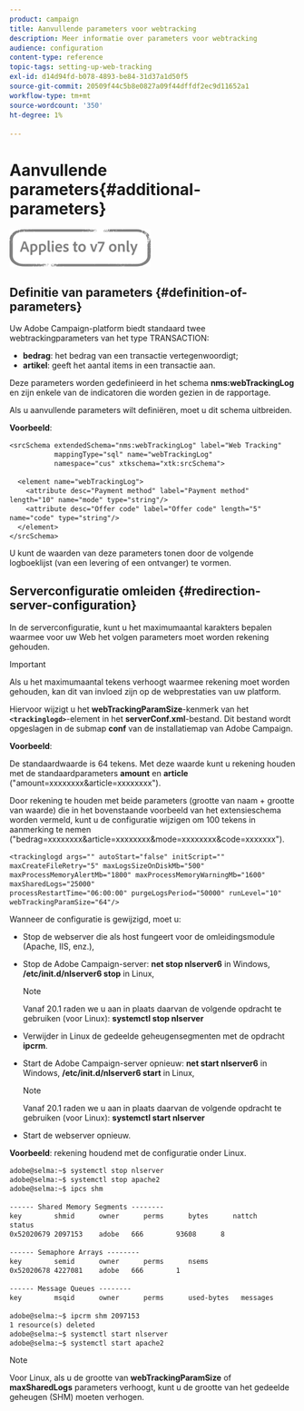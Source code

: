 ```yaml
---
product: campaign
title: Aanvullende parameters voor webtracking
description: Meer informatie over parameters voor webtracking
audience: configuration
content-type: reference
topic-tags: setting-up-web-tracking
exl-id: d14d94fd-b078-4893-be84-31d37a1d50f5
source-git-commit: 20509f44c5b8e0827a09f44dffdf2ec9d11652a1
workflow-type: tm+mt
source-wordcount: '350'
ht-degree: 1%

---
```


# Aanvullende parameters{#additional-parameters}

![](../../assets/v7-only.svg)

## Definitie van parameters {#definition-of-parameters}

Uw Adobe Campaign-platform biedt standaard twee webtrackingparameters van het type TRANSACTION:

* **bedrag**: het bedrag van een transactie vertegenwoordigt;
* **artikel**: geeft het aantal items in een transactie aan.

Deze parameters worden gedefinieerd in het schema **nms:webTrackingLog** en zijn enkele van de indicatoren die worden gezien in de rapportage.

Als u aanvullende parameters wilt definiëren, moet u dit schema uitbreiden.

**Voorbeeld**:

```
<srcSchema extendedSchema="nms:webTrackingLog" label="Web Tracking"
           mappingType="sql" name="webTrackingLog" 
           namespace="cus" xtkschema="xtk:srcSchema">

  <element name="webTrackingLog">
    <attribute desc="Payment method" label="Payment method" length="10" name="mode" type="string"/>
    <attribute desc="Offer code" label="Offer code" length="5" name="code" type="string"/>
  </element>
</srcSchema>
```

U kunt de waarden van deze parameters tonen door de volgende logboeklijst (van een levering of een ontvanger) te vormen.

## Serverconfiguratie omleiden {#redirection-server-configuration}

In de serverconfiguratie, kunt u het maximumaantal karakters bepalen waarmee voor uw Web het volgen parameters moet worden rekening gehouden.

>[!IMPORTANT]
>
>Als u het maximumaantal tekens verhoogt waarmee rekening moet worden gehouden, kan dit van invloed zijn op de webprestaties van uw platform.

Hiervoor wijzigt u het **webTrackingParamSize**-kenmerk van het **`<trackinglogd>`**-element in het **serverConf.xml**-bestand. Dit bestand wordt opgeslagen in de submap **conf** van de installatiemap van Adobe Campaign.

**Voorbeeld**:

De standaardwaarde is 64 tekens. Met deze waarde kunt u rekening houden met de standaardparameters **amount** en **article** (&quot;amount=xxxxxxxx&amp;article=xxxxxxxx&quot;).

Door rekening te houden met beide parameters (grootte van naam + grootte van waarde) die in het bovenstaande voorbeeld van het extensieschema worden vermeld, kunt u de configuratie wijzigen om 100 tekens in aanmerking te nemen (&quot;bedrag=xxxxxxxx&amp;article=xxxxxxxx&amp;mode=xxxxxxxx&amp;code=xxxxxxx&quot;).

```
<trackinglogd args="" autoStart="false" initScript="" maxCreateFileRetry="5" maxLogsSizeOnDiskMb="500"
maxProcessMemoryAlertMb="1800" maxProcessMemoryWarningMb="1600" maxSharedLogs="25000"
processRestartTime="06:00:00" purgeLogsPeriod="50000" runLevel="10"
webTrackingParamSize="64"/>
```

Wanneer de configuratie is gewijzigd, moet u:

* Stop de webserver die als host fungeert voor de omleidingsmodule (Apache, IIS, enz.),
* Stop de Adobe Campaign-server: **net stop nlserver6** in Windows, **/etc/init.d/nlserver6 stop** in Linux,

   >[!NOTE]
   >
   >Vanaf 20.1 raden we u aan in plaats daarvan de volgende opdracht te gebruiken (voor Linux): **systemctl stop nlserver**

* Verwijder in Linux de gedeelde geheugensegmenten met de opdracht **ipcrm**.
* Start de Adobe Campaign-server opnieuw: **net start nlserver6** in Windows, **/etc/init.d/nlserver6 start** in Linux,

   >[!NOTE]
   >
   >Vanaf 20.1 raden we u aan in plaats daarvan de volgende opdracht te gebruiken (voor Linux): **systemctl start nlserver**

* Start de webserver opnieuw.

**Voorbeeld**: rekening houdend met de configuratie onder Linux.

```
adobe@selma:~$ systemctl stop nlserver
adobe@selma:~$ systemctl stop apache2
adobe@selma:~$ ipcs shm

------ Shared Memory Segments --------
key        shmid      owner      perms      bytes      nattch     status      
0x52020679 2097153    adobe   666        93608      8                       

------ Semaphore Arrays --------
key        semid      owner      perms      nsems     
0x52020678 4227081    adobe   666        1         

------ Message Queues --------
key        msqid      owner      perms      used-bytes   messages    

adobe@selma:~$ ipcrm shm 2097153                             
1 resource(s) deleted
adobe@selma:~$ systemctl start nlserver
adobe@selma:~$ systemctl start apache2
```

>[!NOTE]
>
>Voor Linux, als u de grootte van **webTrackingParamSize** of **maxSharedLogs** parameters verhoogt, kunt u de grootte van het gedeelde geheugen (SHM) moeten verhogen.
